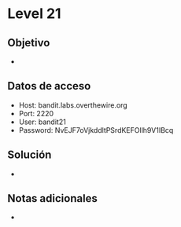 # Level 21

## Objetivo
- 

## Datos de acceso
- Host: bandit.labs.overthewire.org
- Port: 2220
- User: bandit21
- Password: NvEJF7oVjkddltPSrdKEFOllh9V1IBcq

## Solución
- 
## Notas adicionales
- 